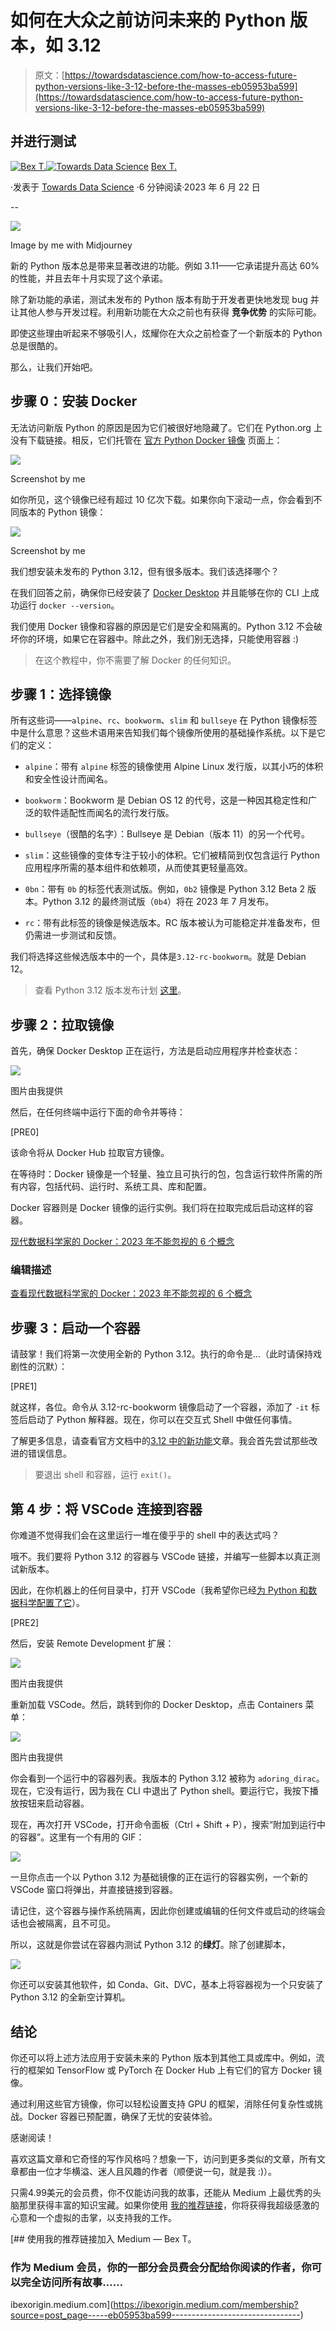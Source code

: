 # 如何在大众之前访问未来的 Python 版本，如 3.12

> 原文：[https://towardsdatascience.com/how-to-access-future-python-versions-like-3-12-before-the-masses-eb05953ba599](https://towardsdatascience.com/how-to-access-future-python-versions-like-3-12-before-the-masses-eb05953ba599)

## 并进行测试

[](https://ibexorigin.medium.com/?source=post_page-----eb05953ba599--------------------------------)[![Bex T.](../Images/516496f32596e8ad56bf07f178a643c6.png)](https://ibexorigin.medium.com/?source=post_page-----eb05953ba599--------------------------------)[](https://towardsdatascience.com/?source=post_page-----eb05953ba599--------------------------------)[![Towards Data Science](../Images/a6ff2676ffcc0c7aad8aaf1d79379785.png)](https://towardsdatascience.com/?source=post_page-----eb05953ba599--------------------------------) [Bex T.](https://ibexorigin.medium.com/?source=post_page-----eb05953ba599--------------------------------)

·发表于 [Towards Data Science](https://towardsdatascience.com/?source=post_page-----eb05953ba599--------------------------------) ·6 分钟阅读·2023 年 6 月 22 日

--

![](../Images/97b8818cf5623f3b04b622ac8e77d05a.png)

Image by me with Midjourney

新的 Python 版本总是带来显著改进的功能。例如 3.11——它承诺提升高达 60% 的性能，并且去年十月实现了这个承诺。

除了新功能的承诺，测试未发布的 Python 版本有助于开发者更快地发现 bug 并让其他人参与开发过程。利用新功能在大众之前也有获得 **竞争优势** 的实际可能。

即使这些理由听起来不够吸引人，炫耀你在大众之前检查了一个新版本的 Python 总是很酷的。

那么，让我们开始吧。

## 步骤 0：安装 Docker

无法访问新版 Python 的原因是因为它们被很好地隐藏了。它们在 Python.org 上没有下载链接。相反，它们托管在 [官方 Python Docker 镜像](https://hub.docker.com/_/python) 页面上：

![](../Images/5d6f6338bafa5bfda306718d4b6e0684.png)

Screenshot by me

如你所见，这个镜像已经有超过 10 亿次下载。如果你向下滚动一点，你会看到不同版本的 Python 镜像：

![](../Images/3489092a5d50f451c478638dfd7721d3.png)

Screenshot by me

我们想安装未发布的 Python 3.12，但有很多版本。我们该选择哪个？

在我们回答之前，确保你已经安装了 [Docker Desktop](https://www.docker.com/products/docker-desktop/) 并且能够在你的 CLI 上成功运行 `docker --version`。

我们使用 Docker 镜像和容器的原因是它们是安全和隔离的。Python 3.12 不会破坏你的环境，如果它在容器中。除此之外，我们别无选择，只能使用容器 :)

> 在这个教程中，你不需要了解 Docker 的任何知识。

## 步骤 1：选择镜像

所有这些词——`alpine`、`rc`、`bookworm`、`slim` 和 `bullseye` 在 Python 镜像标签中是什么意思？这些术语用来告知我们每个镜像所使用的基础操作系统。以下是它们的定义：

+   `alpine`：带有 `alpine` 标签的镜像使用 Alpine Linux 发行版，以其小巧的体积和安全性设计而闻名。

+   `bookworm`：Bookworm 是 Debian OS 12 的代号，这是一种因其稳定性和广泛的软件适配性而闻名的流行发行版。

+   `bullseye`（很酷的名字）：Bullseye 是 Debian（版本 11）的另一个代号。

+   `slim`：这些镜像的变体专注于较小的体积。它们被精简到仅包含运行 Python 应用程序所需的基本组件和依赖项，从而使其更轻量高效。

+   `0bn`：带有 `0b` 的标签代表测试版。例如，`0b2` 镜像是 Python 3.12 Beta 2 版本。Python 3.12 的最终测试版（`0b4`）将在 2023 年 7 月发布。

+   `rc`：带有此标签的镜像是候选版本。RC 版本被认为可能稳定并准备发布，但仍需进一步测试和反馈。

我们将选择这些候选版本中的一个，具体是`3.12-rc-bookworm`。就是 Debian 12。

> 查看 Python 3.12 版本发布计划 [这里](https://peps.python.org/pep-0693/)。

## 步骤 2：拉取镜像

首先，确保 Docker Desktop 正在运行，方法是启动应用程序并检查状态：

![](../Images/73df241eb070c51cdf7864753adb6672.png)

图片由我提供

然后，在任何终端中运行下面的命令并等待：

[PRE0]

该命令将从 Docker Hub 拉取官方镜像。

在等待时：Docker 镜像是一个轻量、独立且可执行的包，包含运行软件所需的所有内容，包括代码、运行时、系统工具、库和配置。

Docker 容器则是 Docker 镜像的运行实例。我们将在拉取完成后启动这样的容器。

[现代数据科学家的 Docker：2023 年不能忽视的 6 个概念](https://towardsdatascience.com/docker-for-the-modern-data-scientists-6-concepts-you-cant-ignore-in-2023-8c9477e1f4a5?source=post_page-----eb05953ba599--------------------------------) 

### 编辑描述

[查看现代数据科学家的 Docker：2023 年不能忽视的 6 个概念](https://towardsdatascience.com/docker-for-the-modern-data-scientists-6-concepts-you-cant-ignore-in-2023-8c9477e1f4a5?source=post_page-----eb05953ba599--------------------------------)

## 步骤 3：启动一个容器

请鼓掌！我们将第一次使用全新的 Python 3.12。执行的命令是…（此时请保持戏剧性的沉默）：

[PRE1]

就这样，各位。命令从 3.12-rc-bookworm 镜像启动了一个容器，添加了 `-it` 标签后启动了 Python 解释器。现在，你可以在交互式 Shell 中做任何事情。

了解更多信息，请查看官方文档中的[3.12 中的新功能](https://docs.python.org/3.12/whatsnew/3.12.html)文章。我会首先尝试那些改进的错误信息。

> 要退出 shell 和容器，运行 `exit()`。

## 第 4 步：将 VSCode 连接到容器

你难道不觉得我们会在这里运行一堆在傻乎乎的 shell 中的表达式吗？

哦不。我们要将 Python 3.12 的容器与 VSCode 链接，并编写一些脚本以真正测试新版本。

因此，在你机器上的任何目录中，打开 VSCode（我希望你已经[为 Python 和数据科学配置了它](https://code.visualstudio.com/docs/datascience/data-science-tutorial)）。

[PRE2]

然后，安装 Remote Development 扩展：

![](../Images/b52a687c363c0bee7cff213f22f3c744.png)

图片由我提供

重新加载 VSCode。然后，跳转到你的 Docker Desktop，点击 Containers 菜单：

![](../Images/f5c7d8ce2333573930d8eb84f7a06ca5.png)

图片由我提供

你会看到一个运行中的容器列表。我版本的 Python 3.12 被称为 `adoring_dirac`。现在，它没有运行，因为我在 CLI 中退出了 Python shell。要运行它，我按下播放按钮来启动容器。

现在，再次打开 VSCode，打开命令面板（Ctrl + Shift + P），搜索“附加到运行中的容器”。这里有一个有用的 GIF：

![](../Images/43fb8eb62f3fb3b60da5651b2c20da2f.png)

一旦你点击一个以 Python 3.12 为基础镜像的正在运行的容器实例，一个新的 VSCode 窗口将弹出，并直接链接到容器。

请记住，这个容器与操作系统隔离，因此你创建或编辑的任何文件或启动的终端会话也会被隔离，且不可见。

所以，这就是你尝试在容器内测试 Python 3.12 的**绿灯**。除了创建脚本，

![](../Images/40e4996425a9d76ffd89912e1f8c150a.png)

你还可以安装其他软件，如 Conda、Git、DVC，基本上将容器视为一个只安装了 Python 3.12 的全新空计算机。

## 结论

你还可以将上述方法应用于安装未来的 Python 版本到其他工具或库中。例如，流行的框架如 TensorFlow 或 PyTorch 在 Docker Hub 上有它们的官方 Docker 镜像。

通过利用这些官方镜像，你可以轻松设置支持 GPU 的框架，消除任何复杂性或挑战。Docker 容器已预配置，确保了无忧的安装体验。

感谢阅读！

喜欢这篇文章和它奇怪的写作风格吗？想象一下，访问到更多类似的文章，所有文章都由一位才华横溢、迷人且风趣的作者（顺便说一句，就是我 :)）。

只需4.99美元的会员费，你不仅能访问我的故事，还能从 Medium 上最优秀的头脑那里获得丰富的知识宝藏。如果你使用 [我的推荐链接](https://ibexorigin.medium.com/membership)，你将获得我超级感激的心意和一个虚拟的击掌，以支持我的工作。

[](https://ibexorigin.medium.com/membership?source=post_page-----eb05953ba599--------------------------------) [## 使用我的推荐链接加入 Medium — Bex T。

### 作为 Medium 会员，你的一部分会员费会分配给你阅读的作者，你可以完全访问所有故事……

ibexorigin.medium.com](https://ibexorigin.medium.com/membership?source=post_page-----eb05953ba599--------------------------------)
